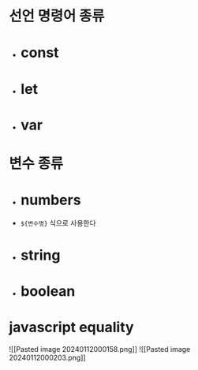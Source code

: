# 선언 명령어 종류
- # const	
- # let	
- # var

# 변수 종류
- # numbers
- `${변수명}` 식으로 사용한다
- # string
- # boolean

# javascript equality
![[Pasted image 20240112000158.png]]
![[Pasted image 20240112000203.png]]
